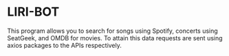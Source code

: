 # LIRI-BOT
This program allows you to search for songs using Spotify, concerts using SeatGeek, and OMDB for movies. To attain this data requests are sent using axios packages to the APIs respectively.

